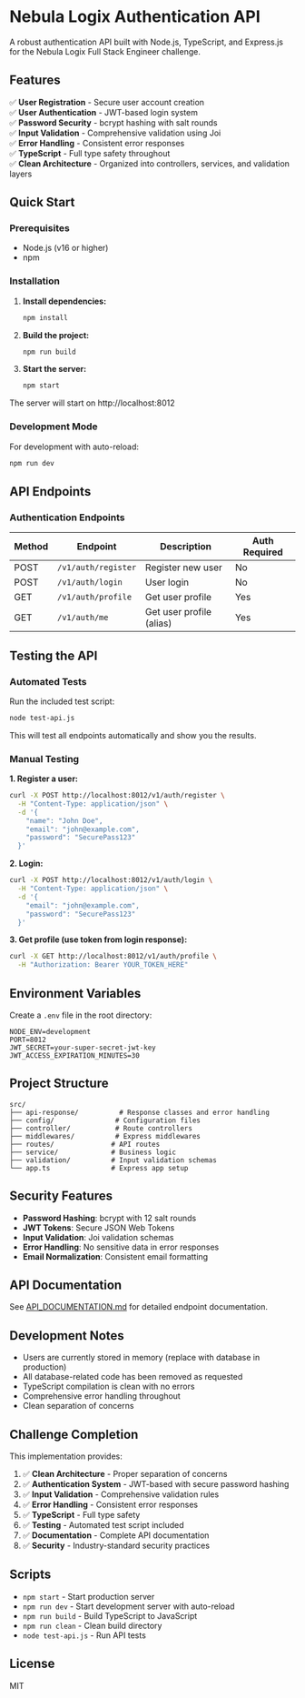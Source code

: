 # Nebula Logix Authentication API

A robust authentication API built with Node.js, TypeScript, and Express.js for the Nebula Logix Full Stack Engineer challenge.

## Features

✅ **User Registration** - Secure user account creation  
✅ **User Authentication** - JWT-based login system  
✅ **Password Security** - bcrypt hashing with salt rounds  
✅ **Input Validation** - Comprehensive validation using Joi  
✅ **Error Handling** - Consistent error responses  
✅ **TypeScript** - Full type safety throughout  
✅ **Clean Architecture** - Organized into controllers, services, and validation layers  

## Quick Start

### Prerequisites
- Node.js (v16 or higher)
- npm

### Installation

1. **Install dependencies:**
   ```bash
   npm install
   ```

2. **Build the project:**
   ```bash
   npm run build
   ```

3. **Start the server:**
   ```bash
   npm start
   ```

The server will start on http://localhost:8012

### Development Mode

For development with auto-reload:
```bash
npm run dev
```

## API Endpoints

### Authentication Endpoints

| Method | Endpoint | Description | Auth Required |
|--------|----------|-------------|---------------|
| POST | `/v1/auth/register` | Register new user | No |
| POST | `/v1/auth/login` | User login | No |
| GET | `/v1/auth/profile` | Get user profile | Yes |
| GET | `/v1/auth/me` | Get user profile (alias) | Yes |

## Testing the API

### Automated Tests

Run the included test script:
```bash
node test-api.js
```

This will test all endpoints automatically and show you the results.

### Manual Testing

**1. Register a user:**
```bash
curl -X POST http://localhost:8012/v1/auth/register \
  -H "Content-Type: application/json" \
  -d '{
    "name": "John Doe",
    "email": "john@example.com",
    "password": "SecurePass123"
  }'
```

**2. Login:**
```bash
curl -X POST http://localhost:8012/v1/auth/login \
  -H "Content-Type: application/json" \
  -d '{
    "email": "john@example.com",
    "password": "SecurePass123"
  }'
```

**3. Get profile (use token from login response):**
```bash
curl -X GET http://localhost:8012/v1/auth/profile \
  -H "Authorization: Bearer YOUR_TOKEN_HERE"
```

## Environment Variables

Create a `.env` file in the root directory:

```env
NODE_ENV=development
PORT=8012
JWT_SECRET=your-super-secret-jwt-key
JWT_ACCESS_EXPIRATION_MINUTES=30
```

## Project Structure

```
src/
├── api-response/          # Response classes and error handling
├── config/               # Configuration files
├── controller/           # Route controllers
├── middlewares/          # Express middlewares
├── routes/              # API routes
├── service/             # Business logic
├── validation/          # Input validation schemas
└── app.ts               # Express app setup
```

## Security Features

- **Password Hashing**: bcrypt with 12 salt rounds
- **JWT Tokens**: Secure JSON Web Tokens
- **Input Validation**: Joi validation schemas
- **Error Handling**: No sensitive data in error responses
- **Email Normalization**: Consistent email formatting

## API Documentation

See [API_DOCUMENTATION.md](./API_DOCUMENTATION.md) for detailed endpoint documentation.

## Development Notes

- Users are currently stored in memory (replace with database in production)
- All database-related code has been removed as requested
- TypeScript compilation is clean with no errors
- Comprehensive error handling throughout
- Clean separation of concerns

## Challenge Completion

This implementation provides:

1. ✅ **Clean Architecture** - Proper separation of concerns
2. ✅ **Authentication System** - JWT-based with secure password hashing
3. ✅ **Input Validation** - Comprehensive validation rules
4. ✅ **Error Handling** - Consistent error responses
5. ✅ **TypeScript** - Full type safety
6. ✅ **Testing** - Automated test script included
7. ✅ **Documentation** - Complete API documentation
8. ✅ **Security** - Industry-standard security practices

## Scripts

- `npm start` - Start production server
- `npm run dev` - Start development server with auto-reload
- `npm run build` - Build TypeScript to JavaScript
- `npm run clean` - Clean build directory
- `node test-api.js` - Run API tests

## License

MIT